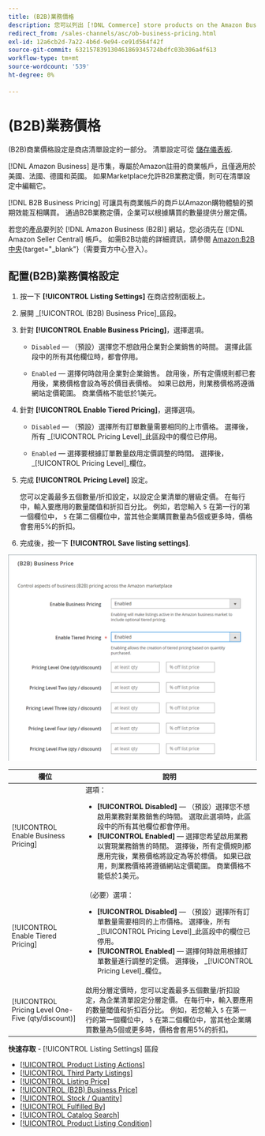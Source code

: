 ```yaml
---
title: (B2B)業務價格
description: 您可以列出 [!DNL Commerce] store products on the Amazon Business (B2B) site by enabling business in your Amazon [!DNL Seller Central] 帳戶。
redirect_from: /sales-channels/asc/ob-business-pricing.html
exl-id: 12a6cb2d-7a22-4b6d-9e94-ce91d564f42f
source-git-commit: 632157839130461869345724bdfc03b306a4f613
workflow-type: tm+mt
source-wordcount: '539'
ht-degree: 0%

---
```


# (B2B)業務價格

(B2B)商業價格設定是商店清單設定的一部分。 清單設定可從 [儲存儀表板](./amazon-store-dashboard.md).

[!DNL Amazon Business] 是市集，專屬於Amazon註冊的商業帳戶，且僅適用於美國、法國、德國和英國。 如果Marketplace允許B2B業務定價，則可在清單設定中編輯它。

[!DNL B2B Business Pricing] 可讓具有商業帳戶的商戶以Amazon購物體驗的預期效能互相購買。 通過B2B業務定價，企業可以根據購買的數量提供分層定價。

若您的產品要列於 [!DNL Amazon Business (B2B)] 網站，您必須先在 [!DNL Amazon Seller Central] 帳戶。 如需B2B功能的詳細資訊，請參閱 [Amazon:B2B中央](https://sellercentral.amazon.com/gp/help/G202161480/){target=&quot;_blank&quot;}（需要賣方中心登入）。

## 配置(B2B)業務價格設定

1. 按一下 **[!UICONTROL Listing Settings]** 在商店控制面板上。

1. 展開 _[!UICONTROL (B2B) Business Price]_區段。

1. 針對 **[!UICONTROL Enable Business Pricing]**，選擇選項。

   - `Disabled`  — （預設）選擇您不想啟用企業對企業銷售的時間。 選擇此區段中的所有其他欄位時，都會停用。

   - `Enabled`  — 選擇何時啟用企業對企業銷售。 啟用後，所有定價規則都已套用後，業務價格會設為等於價目表價格。 如果已啟用，則業務價格將遵循網站定價範圍。 商業價格不能低於1美元。

1. 針對 **[!UICONTROL Enable Tiered Pricing]**，選擇選項。

   - `Disabled`  — （預設）選擇所有訂單數量需要相同的上市價格。 選擇後，所有 _[!UICONTROL Pricing Level]_此區段中的欄位已停用。

   - `Enabled`  — 選擇要根據訂單數量啟用定價調整的時間。 選擇後， _[!UICONTROL Pricing Level]_欄位。

1. 完成 **[!UICONTROL Pricing Level]** 設定。

   您可以定義最多五個數量/折扣設定，以設定企業清單的層級定價。 在每行中，輸入要應用的數量閾值和折扣百分比。 例如，若您輸入 `5` 在第一行的第一個欄位中， `5` 在第二個欄位中，當其他企業購買數量為5個或更多時，價格會套用5%的折扣。

1. 完成後，按一下 **[!UICONTROL Save listing settings]**.

![Amazon業務定價(B2B)](assets/amazon-business-pricing.png)

| 欄位 | 說明 |
|--- |--- |
| [!UICONTROL Enable Business Pricing] | 選項： <ul><li>**[!UICONTROL Disabled]**  — （預設）選擇您不想啟用業務對業務銷售的時間。 選取此選項時，此區段中的所有其他欄位都會停用。</li><li>**[!UICONTROL Enabled]**  — 選擇您希望啟用業務以實現業務銷售的時間。 選擇後，所有定價規則都應用完後，業務價格將設定為等於標價。 如果已啟用，則業務價格將遵循網站定價範圍。 商業價格不能低於1美元。</li></ul> |
| [!UICONTROL Enable Tiered Pricing] | （必要）選項： <ul><li>**[!UICONTROL Disabled]**  — （預設）選擇所有訂單數量需要相同的上市價格。 選擇後，所有 _[!UICONTROL Pricing Level]_此區段中的欄位已停用。</li><li>**[!UICONTROL Enabled]**  — 選擇何時啟用根據訂單數量進行調整的定價。 選擇後， _[!UICONTROL Pricing Level]_欄位。</li></ul> |
| [!UICONTROL Pricing Level One-Five (qty/discount)] | 啟用分層定價時，您可以定義最多五個數量/折扣設定，為企業清單設定分層定價。 在每行中，輸入要應用的數量閾值和折扣百分比。 例如，若您輸入 `5` 在第一行的第一個欄位中， `5` 在第二個欄位中，當其他企業購買數量為5個或更多時，價格會套用5%的折扣。 |

**快速存取** - [!UICONTROL Listing Settings] 區段

- [[!UICONTROL Product Listing Actions]](./product-listing-actions.md)
- [[!UICONTROL Third Party Listings]](./third-party-listing-settings.md)
- [[!UICONTROL Listing Price]](./listing-price.md)
- [[!UICONTROL (B2B) Business Price]](./business-pricing.md)
- [[!UICONTROL Stock / Quantity]](./stock-quantity.md)
- [[!UICONTROL Fulfilled By]](./fulfilled-by.md)
- [[!UICONTROL Catalog Search]](./catalog-search.md)
- [[!UICONTROL Product Listing Condition]](./product-listing-condition.md)
